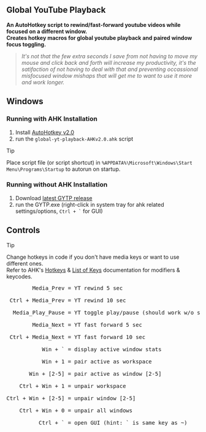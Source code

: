 ## Global YouTube Playback
**An AutoHotkey script to rewind/fast-forward youtube videos while focused on a different window.** <br>
**Creates hotkey macros for global youtube playback and paired window focus toggling.**

> *It's not that the few extra seconds I save from not having to move my mouse and click back and forth will increase my productivity, it's the satifaction of not having to deal with 
that and preventing occassional misfocused window mishaps that will get me to want to use 
it more and work longer.*
## Windows
### Running with AHK Installation
1. Install [AutoHotkey v2.0](https://www.autohotkey.com/)<br>
2. run the ` global-yt-playback-AHKv2.0.ahk ` script<br>
> [!TIP]
> Place script file (or script shortcut) in ` %APPDATA%\Microsoft\Windows\Start Menu\Programs\Startup ` to autorun on startup.
### Running without AHK Installation
1. Download [latest GYTP release](https://github.com/legacynical/global-yt-playback/releases)<br>
2. run the GYTP.exe (right-click in system tray for ahk related settings/options, ``` Ctrl + ` ``` for GUI)
## Controls
> [!TIP]
> Change hotkeys in code if you don't have media keys or want to use different ones. <br>
> Refer to AHK's [Hotkeys](https://www.autohotkey.com/docs/v1/Hotkeys.htm) & [List of Keys](https://www.autohotkey.com/docs/v1/KeyList.htm) documentation for modifiers & keycodes.<br>

<pre>
        Media_Prev = YT rewind 5 sec<br>
 Ctrl + Media_Prev = YT rewind 10 sec<br>
  Media_Play_Pause = YT toggle play/pause (should work w/o script, see line 98)<br>
        Media_Next = YT fast forward 5 sec<br>
 Ctrl + Media_Next = YT fast forward 10 sec<br>
           Win + ` = display active window stats<br>
           Win + 1 = pair active as workspace<br>
       Win + [2-5] = pair active as window [2-5]<br>
    Ctrl + Win + 1 = unpair workspace<br>
Ctrl + Win + [2-5] = unpair window [2-5]<br>
    Ctrl + Win + 0 = unpair all windows<br>
          Ctrl + ` = open GUI (hint: ` is same key as ~)<br>
</pre>
